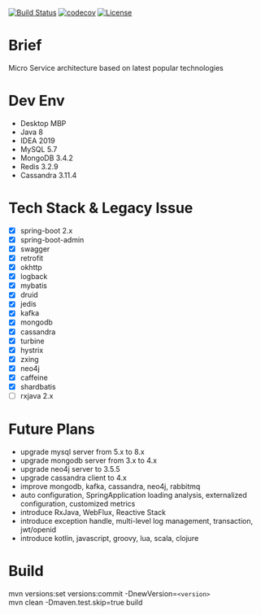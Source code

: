 [![Build Status](https://travis-ci.org/colddew/micro-service.svg?branch=master)](https://travis-ci.org/colddew/micro-service)
[![codecov](https://codecov.io/gh/colddew/micro-service/branch/master/graph/badge.svg)](https://codecov.io/gh/colddew/micro-service)
[![License](http://img.shields.io/:license-mit-blue.svg?style=flat)](http://doge.mit-license.org)

Brief
=======
Micro Service architecture based on latest popular technologies

Dev Env
=======
- Desktop MBP
- Java 8
- IDEA 2019
- MySQL 5.7
- MongoDB 3.4.2
- Redis 3.2.9
- Cassandra 3.11.4

Tech Stack & Legacy Issue
=======
- [x] spring-boot 2.x
- [x] spring-boot-admin
- [x] swagger
- [x] retrofit
- [x] okhttp
- [x] logback
- [x] mybatis
- [x] druid
- [x] jedis
- [x] kafka
- [x] mongodb
- [x] cassandra
- [x] turbine
- [x] hystrix
- [x] zxing
- [x] neo4j
- [x] caffeine
- [x] shardbatis
- [ ] rxjava 2.x

Future Plans
=======
- upgrade mysql server from 5.x to 8.x
- upgrade mongodb server from 3.x to 4.x
- upgrade neo4j server to 3.5.5
- upgrade cassandra client to 4.x
- improve mongodb, kafka, cassandra, neo4j, rabbitmq
- auto configuration, SpringApplication loading analysis, externalized configuration, customized metrics
- introduce RxJava, WebFlux, Reactive Stack
- introduce exception handle, multi-level log management, transaction, jwt/openid
- introduce kotlin, javascript, groovy, lua, scala, clojure

Build
=======
mvn versions:set versions:commit -DnewVersion=`<version>`  
mvn clean -Dmaven.test.skip=true build